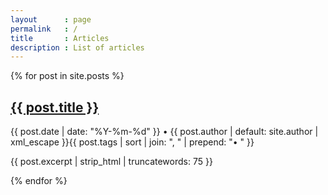 ```yaml
---
layout      : page
permalink   : /
title       : Articles
description : List of articles
---
```


{% for post in site.posts %}
  <h2 class="h4 font-weight-bold p-0 mb-2"><a href="{{ post.url | prepend: site.baseurl }}">{{ post.title }}</a></h2>
  <p class="text-muted mb-2 small">{{ post.date | date: "%Y-%m-%d" }} &bull; {{ post.author | default: site.author | xml_escape }}{{ post.tags | sort | join: ", " | prepend: "&bull; " }}</p>
  <p class="mb-5">{{ post.excerpt | strip_html | truncatewords: 75 }}</p>
{% endfor %}
